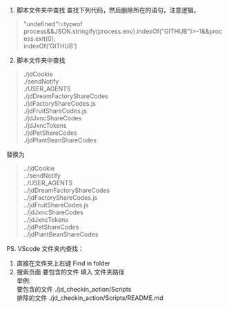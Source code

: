 1. 脚本文件夹中查找 
查找下列代码，然后删除所在的语句，注意逻辑。
> "undefined"!=typeof process&&JSON.stringify(process.env).indexOf("GITHUB")>-1&&process.exit(0);   
> indexOf('GITHUB')

2. 脚本文件夹中查找  
> ./jdCookie   
> ./sendNotify  
> ./USER_AGENTS   
> ./jdDreamFactoryShareCodes  
> ./jdFactoryShareCodes.js  
> ./jdFruitShareCodes.js  
> ./jdJxncShareCodes  
> ./jdJxncTokens  
> ./jdPetShareCodes  
> ./jdPlantBeanShareCodes  

  替换为 
> ../jdCookie   
> ../sendNotify  
> ../USER_AGENTS  
> ../jdDreamFactoryShareCodes  
> ../jdFactoryShareCodes.js  
> ../jdFruitShareCodes.js  
> ../jdJxncShareCodes  
> ../jdJxncTokens  
> ../jdPetShareCodes  
> ../jdPlantBeanShareCodes  

PS. VScode 文件夹内查找：  
1. 直接在文件夹上右键 Find in folder  
2. 搜索页面 要包含的文件 填入 文件夹路径  
举例:  
要包含的文件 ./jd_checkin_action/Scripts    
排除的文件 ./jd_checkin_action/Scripts/README.md  